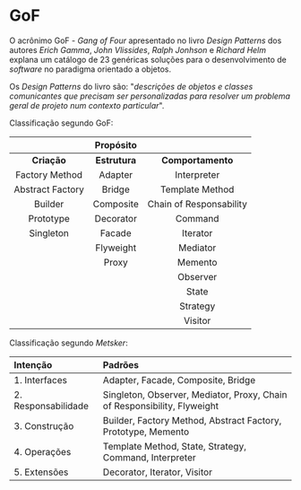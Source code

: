 # GoF

O acrônimo GoF - _Gang of Four_ apresentado no livro _Design Patterns_ dos autores _Erich Gamma_,
 _John Vlissides_, _Ralph Jonhson_ e _Richard Helm_ explana um catálogo de 23 genéricas soluções para o desenvolvimento de _software_ no paradigma orientado a objetos.

 Os _Design Patterns_ do livro são: "_descrições de objetos e classes comunicantes que precisam ser personalizadas para resolver um problema geral de projeto num contexto particular_".

Classificação segundo GoF:

|  | **Propósito** |  |
| :---: | :---: | :---: |
| **Criação** | **Estrutura** | **Comportamento** |
| Factory Method | Adapter | Interpreter |
| Abstract Factory | Bridge | Template Method |
| Builder | Composite | Chain of Responsability |
| Prototype | Decorator | Command |
| Singleton | Facade | Iterator |
|  | Flyweight | Mediator |
|  | Proxy | Memento |
|  |  | Observer |
|  |  | State |
|  |  | Strategy |
|  |  | Visitor |

Classificação segundo _Metsker_:

| **Intenção** | **Padrões** |
| :--- | :--- |
| 1. Interfaces | Adapter, Facade, Composite, Bridge |
| 2. Responsabilidade | Singleton, Observer, Mediator, Proxy, Chain of Responsibility, Flyweight |
| 3. Construção | Builder, Factory Method, Abstract Factory, Prototype, Memento |
| 4. Operações | Template Method, State, Strategy, Command, Interpreter |
| 5. Extensões | Decorator, Iterator, Visitor |
